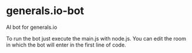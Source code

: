 # generals.io-bot
AI bot for generals.io

To run the bot just execute the main.js with node.js.
You can edit the room in which the bot will enter in the first line of code.
